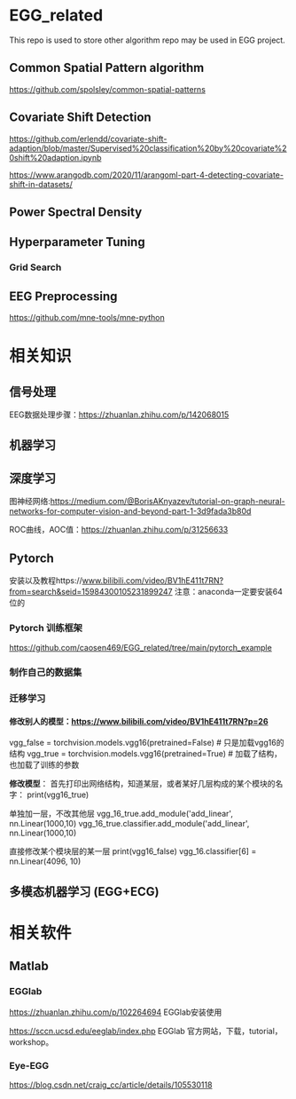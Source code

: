 # EGG_related

This repo is used to store other algorithm repo may be used in EGG project.

## Common Spatial Pattern algorithm
https://github.com/spolsley/common-spatial-patterns

## Covariate Shift Detection
https://github.com/erlendd/covariate-shift-adaption/blob/master/Supervised%20classification%20by%20covariate%20shift%20adaption.ipynb

https://www.arangodb.com/2020/11/arangoml-part-4-detecting-covariate-shift-in-datasets/

## Power Spectral Density

## Hyperparameter Tuning
### Grid Search

## EEG Preprocessing
https://github.com/mne-tools/mne-python

# 相关知识

## 信号处理
EEG数据处理步骤：https://zhuanlan.zhihu.com/p/142068015

## 机器学习

## 深度学习
图神经网络:https://medium.com/@BorisAKnyazev/tutorial-on-graph-neural-networks-for-computer-vision-and-beyond-part-1-3d9fada3b80d

ROC曲线，AOC值：https://zhuanlan.zhihu.com/p/31256633

## Pytorch
安装以及教程https://www.bilibili.com/video/BV1hE411t7RN?from=search&seid=15984300105231899247
注意：anaconda一定要安装64位的

### Pytorch 训练框架
https://github.com/caosen469/EGG_related/tree/main/pytorch_example

### 制作自己的数据集

### 迁移学习
#### 修改别人的模型：https://www.bilibili.com/video/BV1hE411t7RN?p=26
vgg_false = torchvision.models.vgg16(pretrained=False) # 只是加载vgg16的结构
vgg_true = torchvision.models.vgg16(pretrained=True) # 加载了结构，也加载了训练的参数

**修改模型**：
首先打印出网络结构，知道某层，或者某好几层构成的某个模块的名字：
print(vgg16_true)

单独加一层，不改其他层
vgg_16_true.add_module('add_linear', nn.Linear(1000,10)
vgg_16_true.classifier.add_module('add_linear', nn.Linear(1000,10)

直接修改某个模块层的某一层
print(vgg16_false)
vgg_16.classifier[6] = nn.Linear(4096, 10)

## 多模态机器学习 (EGG+ECG)

# 相关软件
## Matlab
### EGGlab
https://zhuanlan.zhihu.com/p/102264694 EGGlab安装使用

https://sccn.ucsd.edu/eeglab/index.php EGGlab 官方网站，下载，tutorial，workshop。

### Eye-EGG
https://blog.csdn.net/craig_cc/article/details/105530118


